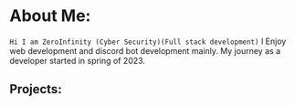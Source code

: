 # About Me:

`Hi I am ZeroInfinity (Cyber Security)(Full stack development)`
I Enjoy web development and discord bot development mainly. My journey as a developer started in spring of 2023.

## Projects:
